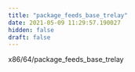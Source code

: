 ```yaml
---
title: "package_feeds_base_trelay"
date: 2021-05-09 11:29:57.190027
hidden: false
draft: false
---
```


x86/64/package_feeds_base_trelay

